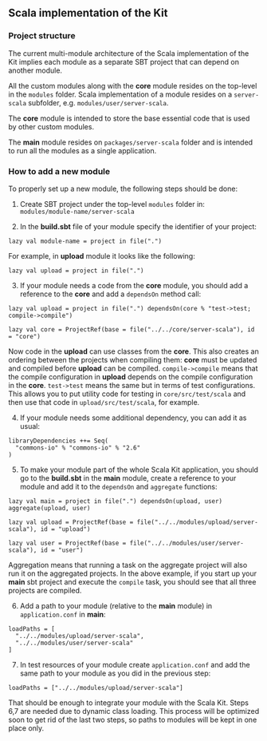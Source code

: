 ## Scala implementation of the Kit

### Project structure

The current multi-module architecture of the Scala implementation of the Kit implies each module as a separate SBT project that can depend on another module.  

All the custom modules along with the **core** module resides on the top-level in the `modules` folder. Scala implementation of a module resides on a `server-scala` subfolder, e.g. `modules/user/server-scala`.

The **core** module is intended to store the base essential code that is used by other custom modules.

The **main** module resides on `packages/server-scala` folder and is intended to run all the modules as a single application.  

### How to add a new module

To properly set up a new module, the following steps should be done:

1. Create SBT project under the top-level `modules` folder in: `modules/module-name/server-scala`

2. In the **build.sbt** file of your module specify the identifier of your project:
```
lazy val module-name = project in file(".")
```
For example, in **upload** module it looks like the following:
```
lazy val upload = project in file(".")
```

3. If your module needs a code from the **core** module, you should add a reference to the **core** and add a `dependsOn` method call:
```
lazy val upload = project in file(".") dependsOn(core % "test->test; compile->compile")

lazy val core = ProjectRef(base = file("../../core/server-scala"), id = "core")
```

Now code in the **upload** can use classes from the **core**. This also creates an ordering between the projects when compiling them: **core** must be updated and compiled before **upload** can be compiled.
 `compile->compile` means that the compile configuration in **upload** depends on the compile configuration in the **core**.
`test->test` means the same but in terms of test configurations. This allows you to put utility code for testing in `core/src/test/scala` and then use that code in `upload/src/test/scala`, for example.

4. If your module needs some additional dependency, you can add it as usual:
```
libraryDependencies ++= Seq(
  "commons-io" % "commons-io" % "2.6"
)
```

5. To make your module part of the whole Scala Kit application, you should go to the **build.sbt** in the **main** module, create a reference to your module and add it to the `dependsOn` and `aggregate` functions: 
```
lazy val main = project in file(".") dependsOn(upload, user) aggregate(upload, user)

lazy val upload = ProjectRef(base = file("../../modules/upload/server-scala"), id = "upload")

lazy val user = ProjectRef(base = file("../../modules/user/server-scala"), id = "user")
```

Aggregation means that running a task on the aggregate project will also run it on the aggregated projects. In the above example, if you start up your **main** sbt project and execute the `compile` task, you should see that all three projects are compiled.

6. Add a path to your module (relative to the **main** module) in `application.conf` in **main**:
```
loadPaths = [
  "../../modules/upload/server-scala",
  "../../modules/user/server-scala"
]
```

7. In test resources of your module create `application.conf` and add the same path to your module as you did in the previous step: 
```
loadPaths = ["../../modules/upload/server-scala"]
```

That should be enough to integrate your module with the Scala Kit. Steps 6,7 are needed due to dynamic class loading. This process will be optimized soon to get rid of the last two steps, so paths to modules will be kept in one place only.